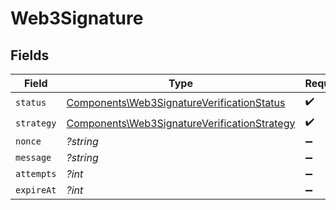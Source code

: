 # Web3Signature


## Fields

| Field                                                                                                        | Type                                                                                                         | Required                                                                                                     | Description                                                                                                  |
| ------------------------------------------------------------------------------------------------------------ | ------------------------------------------------------------------------------------------------------------ | ------------------------------------------------------------------------------------------------------------ | ------------------------------------------------------------------------------------------------------------ |
| `status`                                                                                                     | [Components\Web3SignatureVerificationStatus](../../Models/Components/Web3SignatureVerificationStatus.md)     | :heavy_check_mark:                                                                                           | N/A                                                                                                          |
| `strategy`                                                                                                   | [Components\Web3SignatureVerificationStrategy](../../Models/Components/Web3SignatureVerificationStrategy.md) | :heavy_check_mark:                                                                                           | N/A                                                                                                          |
| `nonce`                                                                                                      | *?string*                                                                                                    | :heavy_minus_sign:                                                                                           | N/A                                                                                                          |
| `message`                                                                                                    | *?string*                                                                                                    | :heavy_minus_sign:                                                                                           | N/A                                                                                                          |
| `attempts`                                                                                                   | *?int*                                                                                                       | :heavy_minus_sign:                                                                                           | N/A                                                                                                          |
| `expireAt`                                                                                                   | *?int*                                                                                                       | :heavy_minus_sign:                                                                                           | N/A                                                                                                          |
